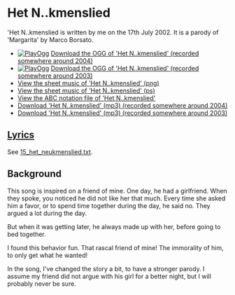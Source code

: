 # Het N..kmenslied

'Het N..kmenslied is written by me on the 17th July 2002.
It is a parody of 'Margarita' by Marco Borsato.

- [![PlayOgg](http://static.fsf.org/playogg/Play_ogg_80x15.png "I support PlayOgg!")](http://playogg.org)
  [Download the OGG of 'Het N..kmenslied' (recorded somewhere around 2004)](http://www.richelbilderbeek.nl/CD03_10HetNeukmenslied.ogg)
- [![PlayOgg](http://static.fsf.org/playogg/Play_ogg_80x15.png "I support PlayOgg!")](http://playogg.org)
  [Download the OGG of 'Het N..kmenslied' (recorded somewhere around 2003)](http://www.richelbilderbeek.nl/CD02_06HetNeukmenslied.ogg)
- [View the sheet music of 'Het N..kmenslied' (png)](15_het_neukmenslied.png)
- [View the sheet music of 'Het N..kmenslied' (ps)](15_het_neukmenslied.ps)
- [View the ABC notation file of 'Het N..kmenslied'](15_het_neukmenslied.abc)
- [Download 'Het N..kmenslied' (mp3) (recorded somewhere around 2004)](http://www.richelbilderbeek.nl/CD03_10HetNeukmenslied.mp3)
- [Download 'Het N..kmenslied' (mp3) (recorded somewhere around 2003)](http://www.richelbilderbeek.nl/CD02_06HetNeukmenslied.mp3)

## [Lyrics](15_het_neukmenslied.txt)

See [15_het_neukmenslied.txt](15_het_neukmenslied.txt).

## Background

This song is inspired on a friend of mine. One day,
he had a girlfriend. When they spoke, you noticed he
did not like her that much. Every time she asked him
a favor, or to spend time together during the
day, he said no. They argued a lot during the day.

But when it was getting later, he always made up
with her, before going to bed together.

I found this behavior fun. That rascal friend of mine!
The immorality of him, to only get what he wanted!

In the song, I've changed the story a bit, to have a
stronger parody. I assume my friend did not argue with
his girl for a better night, but I will probably never be
sure.
